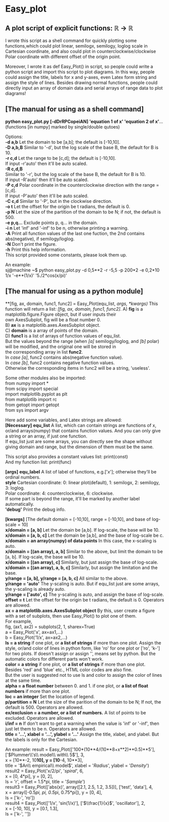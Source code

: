 Easy_plot
=========
A plot script of explicit functions: ℝ → ℝ
-------------------------------------------

I wrote this script as a shell command for quickly plotting some functions,which could plot linear, semilogx, semilogy, loglog scale in Cartesian coordinate, and also could plot in counterclockwise/clockwise Polar coordinate with different offset of the origin point.  

Moreover, I wrote it as def Easy_Plot() in script, so people could write a python script and import this script to plot diagrams. In this way, people could assign the title, labels for x and y-axes, even Latex form string and assign the style of lines. Besides drawing normal functions, people could directly input an array of domain data and serial arrays of range data to plot diagrams!  

**[The manual for using as a shell command]**  
-------------------------------------------

**python easy_plot.py \[-dDrRPCopeiAN\] 'equation 1 of x' 'equation 2 of x'**...(functions \[in numpy\] marked by single/double qutoes)  
 
Options:  
**-d a,b**
  Let the domain to be \[a,b\]; the default is \[-10,10\].  
**-D a,b,B**
  Similar to '-d', but the log scale of the base B, the default for B is 10.  
**-r c,d**
  Let the range to be \[c,d\]; the default is \[-10,10\].  
  If input -r'auto' then it'll be auto scaled.  
**-R c,d,B**  
  Similar to '-r', but the log scale of the base B, the default for B is 10.  
  If input -R'auto' then it'll be auto scaled.  
**-P c,d**
  Polar coordinate in the counterclockwise direction with the range = \[c,d\].  
  If input -P'auto' then it'll be auto scaled.  
**-C c,d**
  Similar to '-P', but in the clockwise direction.  
**-o t**
  Let the offset for the origin be t radians, the default is 0.  
**-p N**
  Let the size of the partition of the domain to be N; if not, the default is 500.  
**-e p,q...**
  Exclude points p, q... in the domain.  
**-i n**
  Let 'inf' and '-inf' to be n, otherwise printing a warning.  
**-A**
  Print all function values of the last one fuction, the 2nd contains abs(negative), if semilogy/loglog.  
**-N**
  Don't print the figure.  
**-h**
  Print this help information.  
This script provided some constants, please look them up.  

An example:  
sj@machine ~$ python easy\_plot.py -d 0,5\*\*2 -r -5,5 -p 200\*2 -e 0,2\*10 1/x '-e\*\*(1/x)' '5./2\*cos(x/pi)'  

**[The manual for using as a python module]**  
-------------------------------------------

**[fig, ax, domain, func1, func2] = Easy_Plot(equ_list, *args, \**kwargs)**
This function will return a list: *[fig, ax, domain, func1, func2]*.
  A) **fig** is a matplotlib.figure.Figure object, but if user inputs their  
    own AxesSubplot, fig will be a float number 0.  
  B) **ax** is a matplotlib.axes.AxesSubplot object.  
  C) **domain** is a array of points of the domain.  
  D) **func1** is a list of arrays of function values of equ\_list.  
    But the values beyond the range (when *[a]* semilogy/loglog, and *[b]* polar)  
    will be modified, and the original one will be stored in  
    the corresponding array in list **func2**.  
    In *case [a]*, func2 contains abs(negative function value).  
    In *case [b]*, func2 contains negative function values.  
    Otherwise the corresponding items in func2 will be a string, 'useless'.  

Some other modules also be imported:  
  from numpy import *  
  from scipy import special  
  import matplotlib.pyplot as plt  
  from matplotlib import rc  
  from getopt import getopt  
  from sys import argv  

Here add some variables, and Latex strings are allowed:  
**[Necessary]**
**equ\_list**
 A list, which can contain strings are functions of x, or/and arrays(numpy) that contains function values. And you can only give a string or an array, if just one function.  
 If equ\_list just are some arrays, you can directly see the shape without giving domain and range, but the dimension of them must be the same.  
 
 This script also provides a constant values list:  print(const)  
 And my function list:  print(func)  

**[args]**
**equ\_label**
 A list of label of functions, e.g.['$x$']; otherwise they'll be ordinal numbers.  
**style**
 Cartesian coordinate: 0: linear plot(default), 1: semilogx, 2: semilogy, 3: loglog.  
 Polar coordinate: 4: counterclockwise, 6: clockwise.  
  If some part is beyond the range, it'll be marked by another label automatically.  
**'debug'**
 Print the debug info.  

**[kwargs]**
[The default domain = [-10,10], range = [-10,10], and base of log-scale = 10]  
**x/domain = [a, b]**
 Let the domain be [a,b]. If log-scale, the base will be 10.  
**x/domain = [a, b, c]**
 Let the domain be [a,b], and the base of log-scale be c.  
**x/domain = an array(numpy) of data points** In this case, the x-scaling is auto.  
**x/domain = [(an array), a, b]**
 Similar to the above, but limit the domain to be [a, b]. If log-scale, the base will be 10.  
**x/domain = [(an array), c]**
 Similarly, but just assign the base of log-scale.  
**x/domain = [(an array), a, b, c]**
 Similarly, but assign the limitation and the base.  
**y/range = [a, b], y/range = [a, b, c]** All similar to the above.  
**y/range = 'auto'**
 The y-scaling is auto. But if equ\_list just are some arrays, the y-scaling is already auto.  
**y/range = ['auto', c]**
 The y-scaling is auto, and assign the base of log-scale.  
**offset = t**
 Let the offset for the origin be t radians, the default is 0. Operators are allowed.  
**ax = a matplotlib.axes.AxesSubplot object**
 By this, user create a figure with a set of subplots, then use Easy\_Plot() to plot one of them.  
 For example,  
     fig, (ax1, ax2) = subplots(2, 1, sharex=True)  
     a = Easy\_Plot('x', ax=ax1,...)  
     b = Easy\_Plot('1/x', ax=ax2,...)  
**ls = a string** if one plot, or **a list of strings** if more than one plot.
 Assign the style, or/and color of lines in python form, like 'ro' for one plot or ['ro', 'k-'] for two plots. If doesn't assign or assign '', means set by python. But the automatic colors for different parts won't work.  
**color = a string** if one plot, or **a list of strings** if more than one plot.  
 Besides 'red' and 'blue' etc., HTML color codes are also fine.  
 But the user is suggested not to use ls and color to assign the color of lines at the same time.  
**alpha = a float number** between 0. and 1. if one plot, or **a list of float numbers** if more than one plot.  
**loc = an integer**
 Set the location of legend.  
**p/partition = N**
 Let the size of the parition of the domain to be N; If not, the default is 500. Operators are allowed.  
**ex/exclusion = a number, or a list of numbers.**
 A list of points to be excluded. Operators are allowed.  
**i/inf = n**
 If don't want to get a warning when the value is 'inf' or '-inf', then just let them to be n. Operators are allowed.  
**title = '...', xlabel = '...', ylabel = '...'**
 Assign the title, xlabel, and ylabel. But the labels is only for the Cartesian.  

An example:
result = Easy\_Plot(['100\*(10\*\*4/(10\*\*8+x\*\*2)\*\*0.5)\*\*5'],  ['$Plummer\\'s\\ model\\ with\\ 5$'],  3,  
                    x = [10**-2, 10**10],  y = [10**-4, 10**3],  
                    title = '$An\\ empirical\\ model$',  xlabel = '$Radius$', ylabel = '$Density$')  
result2 = Easy\_Plot('x/2/pi',  '$spiral$',  6,  
                    x = [0, 4\*pi],  y = [0, 2],  
                    ls = 'r',  offset = 1.5\*pi,  title = '$Sample$')  
result3 = Easy\_Plot(['abs(x)',  array([2.1, 2.5, 1.2, 3.5])],  ['test', 'data'],  4,  
                    x = array([-0.5*pi, pi, 0.5*pi, 0.75*pi]),  y = [0, 4],  
                    ls = ['k-', 'ro'])  
result4 = Easy\_Plot(['1/x',  'sin(1/x)'],  ['$\\frac{1}{x}$',  'oscillator'],  2,  
                    x = [-10, 10],  y = [0.1, 1.3],  
                    ls = ['k-', ''])
